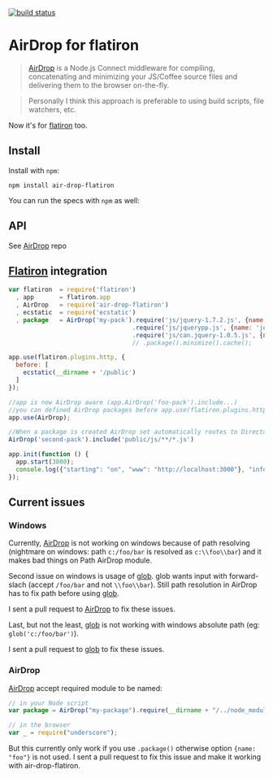 [![build status](https://secure.travis-ci.org/amelon/air-drop-flatiron.png)](http://travis-ci.org/amelon/air-drop-flatiron)
# AirDrop for flatiron> [AirDrop] is a Node.js Connect middleware for compiling, concatenating and minimizing your JS/Coffee source files and delivering them to the browser on-the-fly. > Personally I think this approach is preferable to using build scripts, file watchers, etc.Now it's for [flatiron] too.## InstallInstall with `npm`:```npm install air-drop-flatiron```You can run the specs with `npm` as well:## APISee [AirDrop] repo## [Flatiron] integration```javascriptvar flatiron  = require('flatiron')  , app       = flatiron.app  , AirDrop   = require('air-drop-flatiron')  , ecstatic  = require('ecstatic')  , package   = AirDrop('my-pack').require('js/jquery-1.7.2.js', {name: 'jquery'})                                  .require('js/jquerypp.js', {name: 'jquerypp'})                                  .require('js/can.jquery-1.0.5.js', {name: 'can'})                                  // .package().minimize().cache();    app.use(flatiron.plugins.http, {  before: [    ecstatic(__dirname + '/public')  ]});//app is now AirDrop aware (app.AirDrop('foo-pack').include...)//you can defined AirDrop packages before app.use(flatiron.plugins.http) or afterapp.use(AirDrop);//When a package is created AirDrop set automatically routes to Director for handling this packageAirDrop('second-pack').include('public/js/**/*.js')app.init(function () {    app.start(3000);  console.log({"starting": "on", "www": "http://localhost:3000"}, "info");});```## Current issues### WindowsCurrently, [AirDrop] is not working on windows because of path resolving (nightmare on windows: path `c:/foo/bar` is resolved as `c:\\foo\\bar`) and it makes bad things on Path AirDrop module.Second issue on windows is usage of [glob].glob wants input with forward-slach (accept `/foo/bar` and not `\\foo\\bar`). Still path resolution in AirDrop has to fix path before using [glob].I sent a pull request to [AirDrop] to fix these issues.Last, but not the least, [glob] is not working with windows absolute path (eg: `glob('c:/foo/bar')`).I sent a pull request to [glob] to fix these issues.### AirDrop[AirDrop] accept required module to be named:```javascript// in your Node scriptvar package = AirDrop("my-package").require(__dirname + "/../node_modules/underscore/underscore.js", {name: "underscore"});// in the browservar _ = require("underscore");```But this currently only work if you use `.package()` otherwise option `{name: "foo"}` is not used.I sent a pull request to fix this issue and make it working with air-drop-flatiron.  [AirDrop]: https://github.com/chrisjpowers/air-drop  [flatiron]: https://github.com/flatiron/flatiron  [glob]: https://github.com/isaacs/node-glob.git